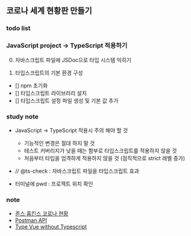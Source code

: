 ## 코로나 세계 현황판 만들기

### todo list

### JavaScript project -> TypeScript 적용하기

0. 자바스크립트 파일에 JSDoc으로 타입 시스템 익히기

1. 타입스크립트의 기본 환경 구성

- [] npm 초기화
- [] 타입스크립트 라이브러리 설치
- [] 타입스크립트 설정 파일 생성 및 기본 값 추가

### study note

- JavaScript -> TypeScript 적용시 주의 해야 할 것

  - 기능적인 변경은 절대 하지 말 것
  - 테스트 커버리지가 낮을 때는 함부로 타입스크립트를 적용하지 않을 것
  - 처음부터 타입을 엄격하게 적용하지 않을 것 (점직적으로 strict 레벨 증가)

- // @ts-check : 자바스크립트 파일을 타입스크립트 효과
- 터미널에 pwd : 프로젝트 위치 확인

### note

- [존스 홉킨스 코로나 현황](https://www.arcgis.com/apps/opsdashboard/index.html#/bda7594740fd40299423467b48e9ecf6)
- [Postman API](https://documenter.getpostman.com/view/10808728/SzS8rjbc?version=latest#27454960-ea1c-4b91-a0b6-0468bb4e6712)
- [Type Vue without Typescript](https://blog.usejournal.com/type-vue-without-typescript-b2b49210f0b)
